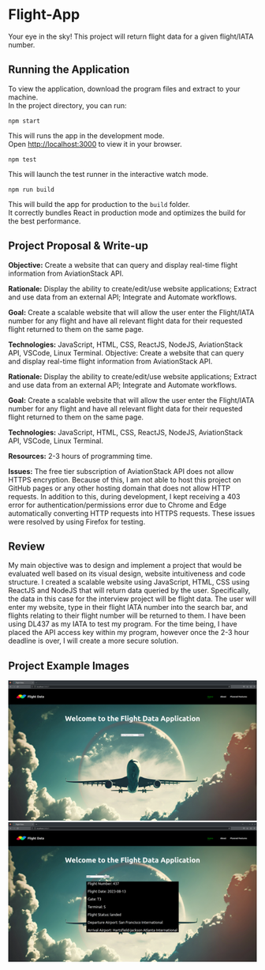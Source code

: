 # Flight-App
Your eye in the sky! This project will return flight data for a given flight/IATA number.


## Running the Application
To view the application, download the program files and extract to your machine.\
In the project directory, you can run:

```
npm start
```

This will runs the app in the development mode.\
Open [http://localhost:3000](http://localhost:3000) to view it in your browser.


```
npm test
```

This will launch the test runner in the interactive watch mode.


```
npm run build
```

This will build the app for production to the `build` folder.\
It correctly bundles React in production mode and optimizes the build for the best performance.




## Project Proposal & Write-up

**Objective:** Create a website that can query and display real-time flight information from AviationStack API. 

**Rationale:**  Display the ability to create/edit/use website applications; Extract and use data from an external API; Integrate and Automate workflows.

**Goal:** Create a scalable website that will allow the user enter the Flight/IATA number for any flight and have all relevant flight data for their requested flight returned to them on the same page. 

**Technologies:** JavaScript, HTML, CSS, ReactJS, NodeJS, AviationStack API, VSCode, Linux Terminal.
Objective: Create a website that can query and display real-time flight information from AviationStack API. 

**Rationale:**  Display the ability to create/edit/use website applications; Extract and use data from an external API; Integrate and Automate workflows.

**Goal:** Create a scalable website that will allow the user enter the Flight/IATA number for any flight and have all relevant flight data for their requested flight returned to them on the same page. 

**Technologies:** JavaScript, HTML, CSS, ReactJS, NodeJS, AviationStack API, VSCode, Linux Terminal.

**Resources:** 2-3 hours of programming time. 

**Issues:** The free tier subscription of AviationStack API does not allow HTTPS encryption. Because of this, I am not able to host this project on GitHub pages or any other hosting domain that does not allow HTTP requests. In addition to this, during development, I kept receiving a 403 error for authentication/permissions error due to Chrome and Edge automatically converting HTTP requests into HTTPS requests. These issues were resolved by using Firefox for testing. 

## Review

 My main objective was to design and implement a project that would be evaluated well based on its visual design, website intuitiveness and code structure. I created a scalable website using JavaScript, HTML, CSS using ReactJS and NodeJS that will return data queried by the user. Specifically, the data in this case for the interview project will be flight data. The user will enter my website, type in their flight IATA number into the search bar, and flights relating to their flight number will be returned to them. I have been using DL437 as my IATA to test my program. For the time being, I have placed the API access key within my program, however once the 2-3 hour deadline is over, I will create a more secure solution.

## Project Example Images

![Homepage](ProjectExampleImages/Screenshot_20230814_003353.png?raw=true)
![Results](ProjectExampleImages/Screenshot_20230814_003414.png?raw=true)

